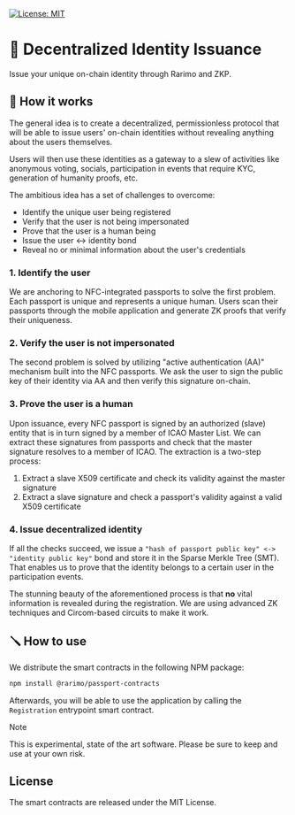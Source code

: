 [![License: MIT](https://img.shields.io/badge/License-MIT-yellow.svg)](https://opensource.org/licenses/MIT)

# 🛂 Decentralized Identity Issuance

Issue your unique on-chain identity through Rarimo and ZKP.

## 🧪 How it works

The general idea is to create a decentralized, permissionless protocol that will be able to issue users' on-chain identities without revealing anything about the users themselves.

Users will then use these identities as a gateway to a slew of activities like anonymous voting, socials, participation in events that require KYC, generation of humanity proofs, etc.

The ambitious idea has a set of challenges to overcome:

- Identify the unique user being registered
- Verify that the user is not being impersonated
- Prove that the user is a human being
- Issue the user <-> identity bond
- Reveal no or minimal information about the user's credentials

### 1. Identify the user

We are anchoring to NFC-integrated passports to solve the first problem. Each passport is unique and represents a unique human. Users scan their passports through the mobile application and generate ZK proofs that verify their uniqueness.

### 2. Verify the user is not impersonated

The second problem is solved by utilizing "active authentication (AA)" mechanism built into the NFC passports. We ask the user to sign the public key of their identity via AA and then verify this signature on-chain.

### 3. Prove the user is a human

Upon issuance, every NFC passport is signed by an authorized (slave) entity that is in turn signed by a member of ICAO Master List. We can extract these signatures from passports and check that the master signature resolves to a member of ICAO. The extraction is a two-step process:

1. Extract a slave X509 certificate and check its validity against the master signature
2. Extract a slave signature and check a passport's validity against a valid X509 certificate

### 4. Issue decentralized identity

If all the checks succeed, we issue a `"hash of passport public key" <-> "identity public key"` bond and store it in the Sparse Merkle Tree (SMT). That enables us to prove that the identity belongs to a certain user in the participation events.

The stunning beauty of the aforementioned process is that **no** vital information is revealed during the registration. We are using advanced ZK techniques and Circom-based circuits to make it work.

## 🪛 How to use

We distribute the smart contracts in the following NPM package:

```bash
npm install @rarimo/passport-contracts
```

Afterwards, you will be able to use the application by calling the `Registration` entrypoint smart contract.

> [!NOTE]
> This is experimental, state of the art software. Please be sure to keep and use at your own risk.

## License

The smart contracts are released under the MIT License.
